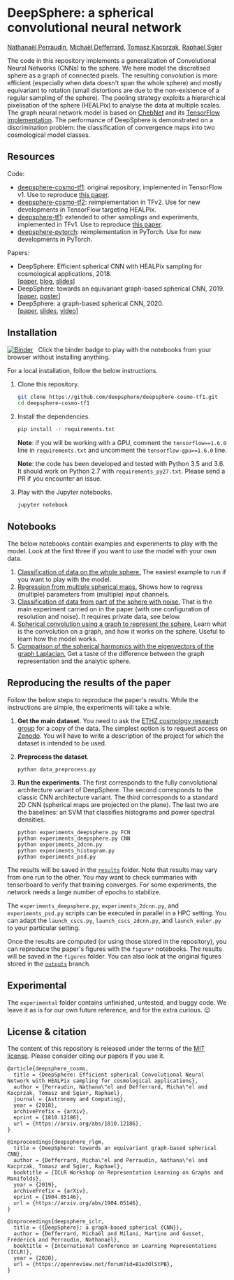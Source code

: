 # DeepSphere: a spherical convolutional neural network

[Nathanaël Perraudin](https://perraudin.info),
[Michaël Defferrard](https://deff.ch),
[Tomasz Kacprzak](https://www.ipa.phys.ethz.ch/people/person-detail.MjEyNzM5.TGlzdC82NjQsNTkxMDczNDQw.html),
[Raphael Sgier](https://www.ipa.phys.ethz.ch/people/person-detail.MTcyNDY3.TGlzdC82NjQsNTkxMDczNDQw.html)

The code in this repository implements a generalization of Convolutional Neural Networks (CNNs) to the sphere.
We here model the discretised sphere as a graph of connected pixels.
The resulting convolution is more efficient (especially when data doesn't span the whole sphere) and mostly equivariant to rotation (small distortions are due to the non-existence of a regular sampling of the sphere).
The pooling strategy exploits a hierarchical pixelisation of the sphere (HEALPix) to analyse the data at multiple scales.
The graph neural network model is based on [ChebNet][gcnn_paper] and its [TensorFlow implementation][gcnn_code].
The performance of DeepSphere is demonstrated on a discrimination problem: the classification of convergence maps into two cosmological model classes.

[gcnn_paper]: https://arxiv.org/abs/1606.09375
[gcnn_code]: https://github.com/mdeff/cnn_graph/

## Resources

Code:
* [deepsphere-cosmo-tf1](https://github.com/deepsphere/deepsphere-cosmo-tf1): original repository, implemented in TensorFlow v1. Use to reproduce [this paper][paper_cosmo].
* [deepsphere-cosmo-tf2](https://github.com/deepsphere/deepsphere-cosmo-tf2): reimplementation in TFv2. Use for new developments in TensorFlow targeting HEALPix.
* [deepsphere-tf1](https://github.com/deepsphere/deepsphere-tf1): extended to other samplings and experiments, implemented in TFv1. Use to reproduce [this paper][paper_iclr].
* [deepsphere-pytorch](https://github.com/deepsphere/deepsphere-pytorch): reimplementation in PyTorch. Use for new developments in PyTorch.

Papers:
* DeepSphere: Efficient spherical CNN with HEALPix sampling for cosmological applications, 2018.\
  [[paper][paper_cosmo], [blog](https://datascience.ch/deepsphere-a-neural-network-architecture-for-spherical-data), [slides](https://doi.org/10.5281/zenodo.3243380)]
* DeepSphere: towards an equivariant graph-based spherical CNN, 2019.\
  [[paper][paper_rlgm], [poster](https://doi.org/10.5281/zenodo.2839355)]
* DeepSphere: a graph-based spherical CNN, 2020.\
  [[paper][paper_iclr], [slides](https://doi.org/10.5281/zenodo.3777976), [video](https://youtu.be/NC_XLbbCevk)]

[paper_cosmo]: https://arxiv.org/abs/1810.12186
[paper_rlgm]: https://arxiv.org/abs/1904.05146
[paper_iclr]: https://openreview.net/forum?id=B1e3OlStPB

## Installation

[![Binder](https://mybinder.org/badge_logo.svg)](https://mybinder.org/v2/gh/deepsphere/deepsphere-cosmo-tf1/outputs?urlpath=lab)
&nbsp; Click the binder badge to play with the notebooks from your browser without installing anything.

For a local installation, follow the below instructions.

1. Clone this repository.
   ```sh
   git clone https://github.com/deepsphere/deepsphere-cosmo-tf1.git
   cd deepsphere-cosmo-tf1
   ```

2. Install the dependencies.
   ```sh
   pip install -r requirements.txt
   ```

   **Note**: if you will be working with a GPU, comment the
   `tensorflow==1.6.0` line in `requirements.txt` and uncomment the
   `tensorflow-gpu==1.6.0` line.

   **Note**: the code has been developed and tested with Python 3.5 and 3.6.
   It should work on Python 2.7 with `requirements_py27.txt`.
   Please send a PR if you encounter an issue.

3. Play with the Jupyter notebooks.
   ```sh
   jupyter notebook
   ```

## Notebooks

The below notebooks contain examples and experiments to play with the model.
Look at the first three if you want to use the model with your own data.

1. [Classification of data on the whole sphere.][whole_sphere]
   The easiest example to run if you want to play with the model.
1. [Regression from multiple spherical maps.][regression_multichannels]
   Shows how to regress (multiple) parameters from (multiple) input channels.
1. [Classification of data from part of the sphere with noise.][part_sphere]
   That is the main experiment carried on in the paper (with one configuration of resolution and noise).
   It requires private data, see below.
1. [Spherical convolution using a graph to represent the sphere.][spherical_convolution]
   Learn what is the convolution on a graph, and how it works on the sphere.
   Useful to learn how the model works.
1. [Comparison of the spherical harmonics with the eigenvectors of the graph Laplacian.][spherical_vs_graph]
   Get a taste of the difference between the graph representation and the analytic sphere.

[whole_sphere]: https://nbviewer.jupyter.org/github/deepsphere/deepsphere-cosmo-tf1/blob/outputs/demo_whole_sphere.ipynb
[regression_multichannels]: https://nbviewer.jupyter.org/github/deepsphere/deepsphere-cosmo-tf1/blob/outputs/demo_regression_multichannels.ipynb
[part_sphere]: https://nbviewer.jupyter.org/github/deepsphere/deepsphere-cosmo-tf1/blob/outputs/demo_part_sphere.ipynb
[spherical_convolution]: https://nbviewer.jupyter.org/github/deepsphere/deepsphere-cosmo-tf1/blob/outputs/demo_spherical_convolution.ipynb
[spherical_vs_graph]: https://nbviewer.jupyter.org/github/deepsphere/deepsphere-cosmo-tf1/blob/outputs/demo_spherical_vs_graph.ipynb

## Reproducing the results of the paper

[cosmo_eth]: http://www.cosmology.ethz.ch

Follow the below steps to reproduce the paper's results.
While the instructions are simple, the experiments will take a while.

1. **Get the main dataset**.
   You need to ask the [ETHZ cosmology research group][cosmo_eth] for a copy of the data.
   The simplest option is to request access on [Zenodo](https://zenodo.org/record/1303272).
   You will have to write a description of the project for which the dataset is intended to be used.

2. **Preprocess the dataset**.
   ```
   python data_preprocess.py
   ```

3. **Run the experiments**.
   The first corresponds to the fully convolutional architecture variant of DeepSphere.
   The second corresponds to the classic CNN architecture variant.
   The third corresponds to a standard 2D CNN (spherical maps are projected on the plane).
   The last two are the baselines: an SVM that classifies histograms and power spectral densities.
   ```
   python experiments_deepsphere.py FCN
   python experiments_deepsphere.py CNN
   python experiments_2dcnn.py
   python experiments_histogram.py
   python experiments_psd.py
   ```

The results will be saved in the [`results`](results) folder.
Note that results may vary from one run to the other.
You may want to check summaries with tensorboard to verify that training converges.
For some experiments, the network needs a large number of epochs to stabilize.

The `experiments_deepsphere.py`, `experiments_2dcnn.py`, and `experiments_psd.py` scripts can be executed in parallel in a HPC setting.
You can adapt the `launch_cscs.py`, `launch_cscs_2dcnn.py`, and `launch_euler.py` to your particular setting.

Once the results are computed (or using those stored in the repository), you can reproduce the paper's figures with the `figure*` notebooks.
The results will be saved in the `figures` folder.
You can also look at the original figures stored in the [`outputs`](https://github.com/deepsphere/deepsphere-cosmo-tf1/tree/outputs/figures) branch.

## Experimental

The `experimental` folder contains unfinished, untested, and buggy code.
We leave it as is for our own future reference, and for the extra curious. :wink:

## License & citation

The content of this repository is released under the terms of the [MIT license](LICENCE.txt).
Please consider citing our papers if you use it.

```
@article{deepsphere_cosmo,
  title = {DeepSphere: Efficient spherical Convolutional Neural Network with HEALPix sampling for cosmological applications},
  author = {Perraudin, Nathana\"el and Defferrard, Micha\"el and Kacprzak, Tomasz and Sgier, Raphael},
  journal = {Astronomy and Computing},
  year = {2018},
  archivePrefix = {arXiv},
  eprint = {1810.12186},
  url = {https://arxiv.org/abs/1810.12186},
}
```

```
@inproceedings{deepsphere_rlgm,
  title = {DeepSphere: towards an equivariant graph-based spherical CNN},
  author = {Defferrard, Micha\"el and Perraudin, Nathana\"el and Kacprzak, Tomasz and Sgier, Raphael},
  booktitle = {ICLR Workshop on Representation Learning on Graphs and Manifolds},
  year = {2019},
  archivePrefix = {arXiv},
  eprint = {1904.05146},
  url = {https://arxiv.org/abs/1904.05146},
}
```

```
@inproceedings{deepsphere_iclr,
  title = {{DeepSphere}: a graph-based spherical {CNN}},
  author = {Defferrard, Michaël and Milani, Martino and Gusset, Frédérick and Perraudin, Nathanaël},
  booktitle = {International Conference on Learning Representations (ICLR)},
  year = {2020},
  url = {https://openreview.net/forum?id=B1e3OlStPB},
}
```
